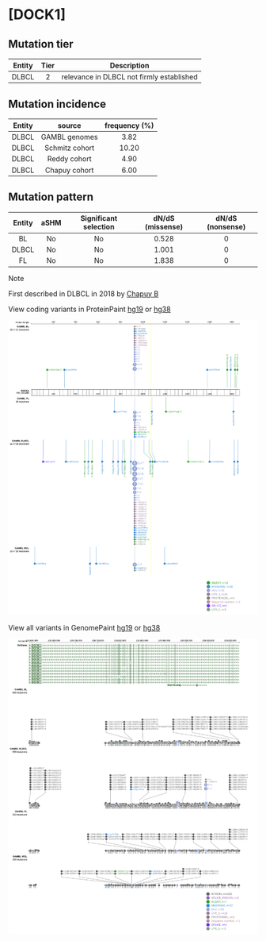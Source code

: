 # [DOCK1]

## Mutation tier

|Entity|Tier|Description                              |
|:------:|:----:|-----------------------------------------|
|DLBCL |2   |relevance in DLBCL not firmly established|
## Mutation incidence

|Entity|source        |frequency (%)|
|:------:|:--------------:|:-------------:|
|DLBCL |GAMBL genomes | 3.82        |
|DLBCL |Schmitz cohort|10.20        |
|DLBCL |Reddy cohort  | 4.90        |
|DLBCL |Chapuy cohort | 6.00        |

## Mutation pattern

|Entity|aSHM|Significant selection|dN/dS (missense)|dN/dS (nonsense)|
|:------:|:----:|:---------------------:|:----------------:|:----------------:|
|BL    |No  |No                   |0.528           |0               |
|DLBCL |No  |No                   |1.001           |0               |
|FL    |No  |No                   |1.838           |0               |


> [!NOTE]
> First described in DLBCL in 2018 by [Chapuy B](https://pubmed.ncbi.nlm.nih.gov/29713087)


View coding variants in ProteinPaint [hg19](https://www.bcgsc.ca/downloads/morinlab/GAMBL/test/genes/DOCK1_protein.html)  or [hg38](https://www.bcgsc.ca/downloads/morinlab/GAMBL/test/genes/DOCK1_protein_hg38.html)

![image](images/proteinpaint/DOCK1_NM_001380.svg)

View all variants in GenomePaint [hg19](https://www.bcgsc.ca/downloads/morinlab/GAMBL/test/genes/DOCK1.html)  or [hg38](https://www.bcgsc.ca/downloads/morinlab/GAMBL/test/genes/DOCK1_hg38.html)

![image](images/proteinpaint/DOCK1.svg)
